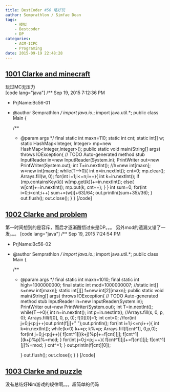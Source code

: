 ```yaml
---
title: BestCoder #56 略好玩
author: Semprathlon / Simfae Dean
tags:
	- 模拟
	- Bestcoder
	- DP
categories:
	- ACM-ICPC
	- Programing
date: 2015-09-19 22:48:28
---
```

[1001 Clarke and minecraft](http://)
----
玩过MC无压力  
[code lang="java"]
/** Sep 19, 2015 7:12:36 PM
 * PrjName:Bc56-01
 * @author Semprathlon
 */
import java.io.*;
import java.util.*;
public class Main {

    /**
     * @param args
     */
    final static int maxn=110;
    static int cnt;
    static int[] w;
    static HashMap&lt;Integer, Integer&gt; mp=new HashMap&lt;Integer,Integer&gt;();
    public static void main(String[] args) throws IOException{
        // TODO Auto-generated method stub
        InputReader in=new InputReader(System.in);
        PrintWriter out=new PrintWriter(System.out);
        int T=in.nextInt();
        //h=new int[maxn];
        w=new int[maxn];
        while(T--&gt;0){
            int n=in.nextInt();
            cnt=0;
            mp.clear();
            Arrays.fill(w, 0);
            for(int i=1;i&lt;=n;i++){
                int k=in.nextInt();
                if (mp.containsKey(k))
                    w[mp.get(k)]+=in.nextInt();
                else{
                    w[cnt]+=in.nextInt();
                    mp.put(k, cnt++);
                }
            }
            int sum=0;
            for(int i=0;i&lt;cnt;i++)
                sum+=(w[i]+63)/64;
            out.println((sum+35)/36);
        }
        out.flush();
        out.close();
    }
}
[/code]

[1002 Clarke and problem](http://)
----
第一时间想到的是容斥，而后才逐渐醒悟过来是DP。。。
另外mod的遗漏又错了一发。。。
[code lang="java"]
/** Sep 19, 2015 7:24:54 PM
 * PrjName:Bc56-02
 * @author Semprathlon
 */
import java.io.*;
import java.util.*;
public class Main {

    /**
     * @param args
     */
    final static int maxn=1010;
    final static int high=1000000000;
    final static int mod=1000000007;
    //static int[] s=new int[maxn];
    static int[][] f=new int[2][maxn];
    public static void main(String[] args) throws IOException{
        // TODO Auto-generated method stub
        InputReader in=new InputReader(System.in);
        PrintWriter out=new PrintWriter(System.out);
        int T=in.nextInt();
        while(T--&gt;0){
            int n=in.nextInt();
            int p=in.nextInt();
            //Arrays.fill(s, 0, p, 0);
            Arrays.fill(f[0], 0, p, 0);
            f[0][0]=1;
            int cnt=0;
            //for(int j=0;j&lt;p;j++)out.print(f[j]+&quot; &quot;);out.println();
            for(int i=1;i&lt;=n;i++){
                int k=in.nextInt();
                while(k&lt;0) k+=p;
                k%=p;
                Arrays.fill(f[cnt^1], 0,p,0);
                for(int j=0;j&lt;p;j++){
                    f[cnt^1][(k+j)%p]+=f[cnt][j];
                    f[cnt^1][(k+j)%p]%=mod;
                }
                for(int j=0;j&lt;p;j++){
                    f[cnt^1][j]+=f[cnt][j];
                    f[cnt^1][j]%=mod;
                }
                cnt^=1;
            }
            out.println(f[cnt][0]);
            
        }
        out.flush();
        out.close();
    }
}
[/code]

[1003 Clarke and puzzle](http://)
----
没有总结好Nim游戏的规律啊。。。超简单的代码
